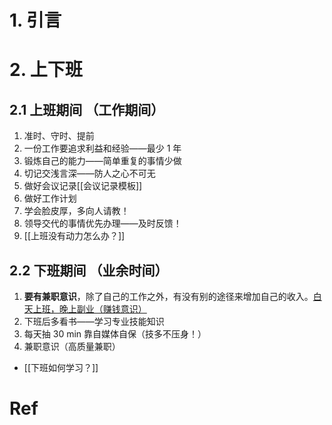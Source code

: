# 1. 引言 


# 2. 上下班 
## 2.1 上班期间  （工作期间）
1. 准时、守时、提前
2. 一份工作要追求利益和经验——最少 1 年
3. 锻炼自己的能力——简单重复的事情少做
4. 切记交浅言深——防人之心不可无
5. 做好会议记录[[会议记录模板]]
6. 做好工作计划
7. 学会脸皮厚，多向人请教！
8. 领导交代的事情优先办理——及时反馈！
9. [[上班没有动力怎么办？]]
## 2.2 下班期间 （业余时间）

1. **要有兼职意识**，除了自己的工作之外，有没有别的途径来增加自己的收入。[白天上班，晚上副业（赚钱意识）](https://mp.weixin.qq.com/s/Z-mP3OcAK38agrYeOPW8mg)
2. 下班后多看书——学习专业技能知识
3. 每天抽 30 min 靠自媒体自保（技多不压身！）
4. 兼职意识（高质量兼职）
- [[下班如何学习？]]
# Ref 


